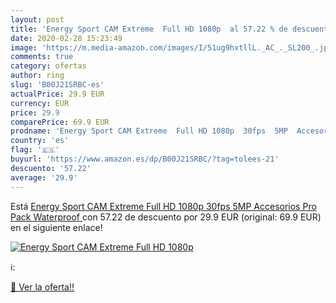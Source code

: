 ```yaml
---
layout: post
title: 'Energy Sport CAM Extreme  Full HD 1080p  al 57.22 % de descuento'
date: 2020-02-28 15:23:49
image: 'https://m.media-amazon.com/images/I/51ug9hxtllL._AC_._SL200_.jpg'
comments: true
category: ofertas
author: ring
slug: 'B00J21SRBC-es'
actualPrice: 29.9 EUR
currency: EUR
price: 29.9
comparePrice: 69.9 EUR
prodname: 'Energy Sport CAM Extreme  Full HD 1080p  30fps  5MP  Accesorios Pro Pack  Waterproof '
country: 'es'
flag: '🇪🇸'
buyurl: 'https://www.amazon.es/dp/B00J21SRBC/?tag=tolees-21'
descuento: '57.22'
average: '29.9'
---
```


Está [Energy Sport CAM Extreme  Full HD 1080p  30fps  5MP  Accesorios Pro Pack  Waterproof ](https://www.amazon.es/dp/B00J21SRBC/?tag=tolees-21) con 57.22 de descuento por 29.9 EUR (original: 69.9 EUR) en el siguiente enlace!

[![Energy Sport CAM Extreme  Full HD 1080p ](https://m.media-amazon.com/images/I/51ug9hxtllL._AC_._SL200_.jpg)](https://www.amazon.es/dp/B00J21SRBC/?tag=tolees-21)

ℹ️:


[🛒 Ver la oferta!!](https://www.amazon.es/dp/B00J21SRBC/?tag=tolees-21)
